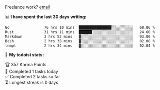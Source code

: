 Freelance work? [email](mailto:fanosoro@gmail.com)

📊 **I have spent the last 30 days writing:**
<!--START_SECTION:waka-->

```txt
Go                76 hrs 10 mins  ███████████████░░░░░░░░░░   60.06 %
Rust              31 hrs 11 mins  ██████░░░░░░░░░░░░░░░░░░░   24.60 %
Markdown          3 hrs 52 mins   ▓░░░░░░░░░░░░░░░░░░░░░░░░   03.06 %
Bash              2 hrs 38 mins   ▓░░░░░░░░░░░░░░░░░░░░░░░░   02.08 %
templ             2 hrs 34 mins   ▓░░░░░░░░░░░░░░░░░░░░░░░░   02.04 %
```

<!--END_SECTION:waka-->

🚧 **My todoist stats:**
<!-- TODO-IST:START -->
🏆  357 Karma Points           
🌸  Completed 1 tasks today           
✅  Completed 2 tasks so far           
⏳  Longest streak is 0 days
<!-- TODO-IST:END -->
